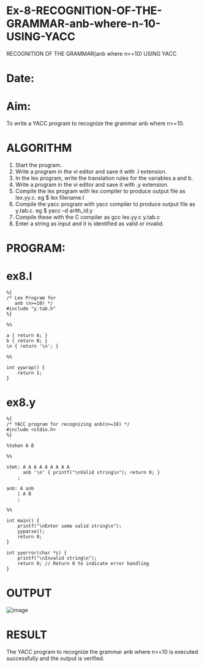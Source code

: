 # Ex-8-RECOGNITION-OF-THE-GRAMMAR-anb-where-n-10-USING-YACC
RECOGNITION OF THE GRAMMAR(anb where n>=10) USING YACC
# Date:
# Aim:
To write a YACC program to recognize the grammar anb where n>=10.
# ALGORITHM
1.	Start the program.
2.	Write a program in the vi editor and save it with .l extension.
3.	In the lex program, write the translation rules for the variables a and b.
4.	Write a program in the vi editor and save it with .y extension.
5.	Compile the lex program with lex compiler to produce output file as lex.yy.c. eg $ lex filename.l
6.	Compile the yacc program with yacc compiler to produce output file as y.tab.c. eg $ yacc –d arith_id.y
7.	Compile these with the C compiler as gcc lex.yy.c y.tab.c
8.	Enter a string as input and it is identified as valid or invalid.
# PROGRAM:
# ex8.l
```
%{
/* Lex Program for
   anb (n>=10) */
#include "y.tab.h"
%}

%%

a { return A; }
b { return B; }
\n { return '\n'; }

%%

int yywrap() {
    return 1;
}
```
# ex8.y
```
%{
/* YACC program for recognizing anb(n>=10) */
#include <stdio.h>
%}

%token A B

%%

stmt: A A A A A A A A A
      anb '\n' { printf("\nValid string\n"); return 0; }
    ;

anb: A anb
    | A B
    ;

%%

int main() {
    printf("\nEnter some valid string\n");
    yyparse();
    return 0;
}

int yyerror(char *s) {
    printf("\nInvalid string\n");
    return 0; // Return 0 to indicate error handling
}
```
# OUTPUT
![image](https://github.com/Maheswarikarthi/Ex-8-RECOGNITION-OF-THE-GRAMMAR-anb-where-n-10-USING-YACC/assets/127172770/0bf07e9d-321a-4601-8fa0-7ce357688293)

# RESULT
The YACC program to recognize the grammar anb where n>=10 is executed successfully and the output is verified.
 

